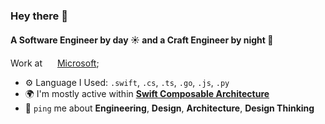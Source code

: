 ### Hey there 👋

#### A Software Engineer by day ☀️ and a Craft Engineer by night 🌙

Work at <img style="margin: auto;" width="16" height="16" src="https://github.com/vvisionnn/vvisionnn/assets/24761186/cc4f833d-decd-4cdb-917a-8572789b8993" /> [Microsoft](https://github.com/microsoft);<br>

- ⚙️ Language I Used: `.swift`, `.cs`, `.ts`, `.go`, `.js`, `.py`
- 🌍 I'm mostly active within [**Swift Composable Architecture**](https://github.com/pointfreeco/swift-composable-architecture)
- 💬 `ping` me about **Engineering**, **Design**, **Architecture**, **Design Thinking**
